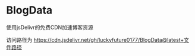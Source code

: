 # BlogData
使用jsDelivr的免费CDN加速博客资源

访问路径为
https://cdn.jsdelivr.net/gh/luckyfuture0177/BlogData@latest+文件路径
